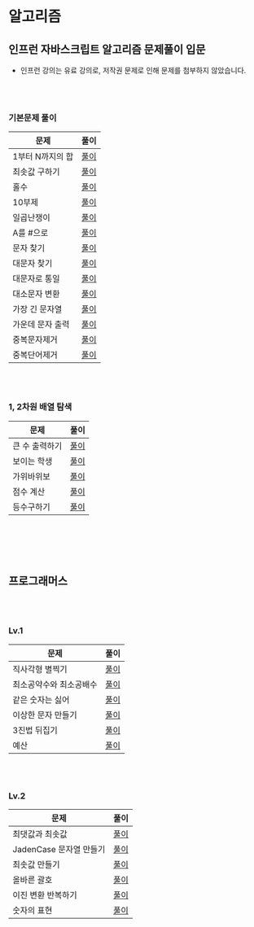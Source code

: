 # 알고리즘

## 인프런 자바스크립트 알고리즘 문제풀이 입문

- 인프런 강의는 유료 강의로, 저작권 문제로 인해 문제를 첨부하지 않았습니다.

<br>
<br>

### 기본문제 풀이

| 문제             | 풀이                                                                                                                                                                      |
| ---------------- | ------------------------------------------------------------------------------------------------------------------------------------------------------------------------- |
| 1부터 N까지의 합 | [풀이](https://github.com/Younngg/TIL/blob/main/%EC%95%8C%EA%B3%A0%EB%A6%AC%EC%A6%98/inflearn/1/1%EB%B6%80%ED%84%B0%20N%EA%B9%8C%EC%A7%80%EC%9D%98%20%ED%95%A9.js)        |
| 최솟값 구하기    | [풀이](https://github.com/Younngg/TIL/blob/main/%EC%95%8C%EA%B3%A0%EB%A6%AC%EC%A6%98/inflearn/1/%EC%B5%9C%EC%86%9F%EA%B0%92%20%EA%B5%AC%ED%95%98%EA%B8%B0.js)             |
| 홀수             | [풀이](https://github.com/Younngg/TIL/blob/main/%EC%95%8C%EA%B3%A0%EB%A6%AC%EC%A6%98/inflearn/1/%ED%99%80%EC%88%98.js)                                                    |
| 10부제           | [풀이](https://github.com/Younngg/TIL/blob/main/%EC%95%8C%EA%B3%A0%EB%A6%AC%EC%A6%98/inflearn/1/10%EB%B6%80%EC%A0%9C.js)                                                  |
| 일곱난쟁이       | [풀이](https://github.com/Younngg/TIL/blob/main/%EC%95%8C%EA%B3%A0%EB%A6%AC%EC%A6%98/inflearn/1/%EC%9D%BC%EA%B3%B1%EB%82%9C%EC%9F%81%EC%9D%B4.js)                         |
| A를 #으로        | [풀이](https://github.com/Younngg/TIL/blob/main/%EC%95%8C%EA%B3%A0%EB%A6%AC%EC%A6%98/inflearn/1/A%EB%A5%BC%20%23%EC%9C%BC%EB%A1%9C.js)                                    |
| 문자 찾기        | [풀이](https://github.com/Younngg/TIL/blob/main/%EC%95%8C%EA%B3%A0%EB%A6%AC%EC%A6%98/inflearn/1/%EB%AC%B8%EC%9E%90%20%EC%B0%BE%EA%B8%B0.js)                               |
| 대문자 찾기      | [풀이](https://github.com/Younngg/TIL/blob/main/%EC%95%8C%EA%B3%A0%EB%A6%AC%EC%A6%98/inflearn/1/%EB%8C%80%EB%AC%B8%EC%9E%90%20%EC%B0%BE%EA%B8%B0.js)                      |
| 대문자로 통일    | [풀이](https://github.com/Younngg/TIL/blob/main/%EC%95%8C%EA%B3%A0%EB%A6%AC%EC%A6%98/inflearn/1/%EB%8C%80%EB%AC%B8%EC%9E%90%EB%A1%9C%20%ED%86%B5%EC%9D%BC.js)             |
| 대소문자 변환    | [풀이](https://github.com/Younngg/TIL/blob/main/%EC%95%8C%EA%B3%A0%EB%A6%AC%EC%A6%98/inflearn/1/%EB%8C%80%EC%86%8C%EB%AC%B8%EC%9E%90%20%EB%B3%80%ED%99%98.js)             |
| 가장 긴 문자열   | [풀이](https://github.com/Younngg/TIL/blob/main/%EC%95%8C%EA%B3%A0%EB%A6%AC%EC%A6%98/inflearn/1/%EA%B0%80%EC%9E%A5%20%EA%B8%B4%20%EB%AC%B8%EC%9E%90%EC%97%B4.js)          |
| 가운데 문자 출력 | [풀이](https://github.com/Younngg/TIL/blob/main/%EC%95%8C%EA%B3%A0%EB%A6%AC%EC%A6%98/inflearn/1/%EA%B0%80%EC%9A%B4%EB%8D%B0%20%EB%AC%B8%EC%9E%90%20%EC%B6%9C%EB%A0%A5.js) |
| 중복문자제거     | [풀이](https://github.com/Younngg/TIL/blob/main/%EC%95%8C%EA%B3%A0%EB%A6%AC%EC%A6%98/inflearn/1/%EC%A4%91%EB%B3%B5%EB%AC%B8%EC%9E%90%EC%A0%9C%EA%B1%B0.js)                |
| 중복단어제거     | [풀이](https://github.com/Younngg/TIL/blob/main/%EC%95%8C%EA%B3%A0%EB%A6%AC%EC%A6%98/inflearn/1/%EC%A4%91%EB%B3%B5%EB%8B%A8%EC%96%B4%EC%A0%9C%EA%B1%B0.js)                |

<br>
<br>

### 1, 2차원 배열 탐색

| 문제           | 풀이                                                                                                                                                             |
| -------------- | ---------------------------------------------------------------------------------------------------------------------------------------------------------------- |
| 큰 수 출력하기 | [풀이](https://github.com/Younngg/TIL/blob/main/%EC%95%8C%EA%B3%A0%EB%A6%AC%EC%A6%98/inflearn/2/%ED%81%B0%20%EC%88%98%20%EC%B6%9C%EB%A0%A5%ED%95%98%EA%B8%B0.js) |
| 보이는 학생    | [풀이](https://github.com/Younngg/TIL/blob/main/%EC%95%8C%EA%B3%A0%EB%A6%AC%EC%A6%98/inflearn/2/%EB%B3%B4%EC%9D%B4%EB%8A%94%20%ED%95%99%EC%83%9D.js)             |
| 가위바위보     | [풀이](https://github.com/Younngg/TIL/blob/main/%EC%95%8C%EA%B3%A0%EB%A6%AC%EC%A6%98/inflearn/2/%EA%B0%80%EC%9C%84%20%EB%B0%94%EC%9C%84%20%EB%B3%B4.js)          |
| 점수 계산      | [풀이](https://github.com/Younngg/TIL/blob/main/%EC%95%8C%EA%B3%A0%EB%A6%AC%EC%A6%98/inflearn/2/%EC%A0%90%EC%88%98%EA%B3%84%EC%82%B0.js)                         |
| 등수구하기     | [풀이](https://github.com/Younngg/TIL/blob/main/%EC%95%8C%EA%B3%A0%EB%A6%AC%EC%A6%98/inflearn/2/%EB%93%B1%EC%88%98%20%EA%B5%AC%ED%95%98%EA%B8%B0.js)             |

<br>
<br>
<br>
<br>

## 프로그래머스

<br>
<br>

### Lv.1

| 문제                    | 풀이                                                                                                                                                                                                        |
| ----------------------- | ----------------------------------------------------------------------------------------------------------------------------------------------------------------------------------------------------------- |
| 직사각형 별찍기         | [풀이](https://github.com/Younngg/TIL/blob/main/%EC%95%8C%EA%B3%A0%EB%A6%AC%EC%A6%98/Programmers/%EC%A7%81%EC%82%AC%EA%B0%81%ED%98%95%20%EB%B3%84%EC%B0%8D%EA%B8%B0.md)                                     |
| 최소공약수와 최소공배수 | [풀이](https://github.com/Younngg/TIL/blob/main/%EC%95%8C%EA%B3%A0%EB%A6%AC%EC%A6%98/Programmers/%EC%B5%9C%EB%8C%80%EA%B3%B5%EC%95%BD%EC%88%98%EC%99%80%20%EC%B5%9C%EC%86%8C%EA%B3%B5%EB%B0%B0%EC%88%98.md) |
| 같은 숫자는 싫어        | [풀이](https://github.com/Younngg/TIL/blob/main/%EC%95%8C%EA%B3%A0%EB%A6%AC%EC%A6%98/Programmers/%EA%B0%99%EC%9D%80%20%EC%88%AB%EC%9E%90%EB%8A%94%20%EC%8B%AB%EC%96%B4.md)                                  |
| 이상한 문자 만들기      | [풀이](https://github.com/Younngg/TIL/blob/main/%EC%95%8C%EA%B3%A0%EB%A6%AC%EC%A6%98/Programmers/%EC%9D%B4%EC%83%81%ED%95%9C%20%EB%AC%B8%EC%9E%90%20%EB%A7%8C%EB%93%A4%EA%B8%B0.md)                         |
| 3진법 뒤집기            | [풀이](https://github.com/Younngg/TIL/blob/main/%EC%95%8C%EA%B3%A0%EB%A6%AC%EC%A6%98/Programmers/3%EC%A7%84%EB%B2%95%20%EB%92%A4%EC%A7%91%EA%B8%B0.md)                                                      |
| 예산                    | [풀이](https://github.com/Younngg/TIL/blob/main/%EC%95%8C%EA%B3%A0%EB%A6%AC%EC%A6%98/Programmers/%EC%98%88%EC%82%B0.md)                                                                                     |

<br>
<br>

### Lv.2

| 문제                    | 풀이                                                                                                                                                                                |
| ----------------------- | ----------------------------------------------------------------------------------------------------------------------------------------------------------------------------------- |
| 최댓값과 최솟값         | [풀이](https://github.com/Younngg/TIL/blob/main/%EC%95%8C%EA%B3%A0%EB%A6%AC%EC%A6%98/Programmers/%EC%B5%9C%EB%8C%93%EA%B0%92%EA%B3%BC%20%EC%B5%9C%EC%86%9F%EA%B0%92.md)             |
| JadenCase 문자열 만들기 | [풀이](https://github.com/Younngg/TIL/blob/main/%EC%95%8C%EA%B3%A0%EB%A6%AC%EC%A6%98/Programmers/JadenCase%20%EB%AC%B8%EC%9E%90%EC%97%B4%20%EB%A7%8C%EB%93%A4%EA%B8%B0.md)          |
| 최솟값 만들기           | [풀이](https://github.com/Younngg/TIL/blob/main/%EC%95%8C%EA%B3%A0%EB%A6%AC%EC%A6%98/Programmers/%EC%B5%9C%EC%86%9F%EA%B0%92%20%EB%A7%8C%EB%93%A4%EA%B8%B0.md)                      |
| 올바른 괄호             | [풀이](https://github.com/Younngg/TIL/blob/main/%EC%95%8C%EA%B3%A0%EB%A6%AC%EC%A6%98/Programmers/%EC%98%AC%EB%B0%94%EB%A5%B8%20%EA%B4%84%ED%98%B8.md)                               |
| 이진 변환 반복하기      | [풀이](https://github.com/Younngg/TIL/blob/main/%EC%95%8C%EA%B3%A0%EB%A6%AC%EC%A6%98/Programmers/%EC%9D%B4%EC%A7%84%20%EB%B3%80%ED%99%98%20%EB%B0%98%EB%B3%B5%ED%95%98%EA%B8%B0.md) |
| 숫자의 표현             | [풀이](https://github.com/Younngg/TIL/blob/main/%EC%95%8C%EA%B3%A0%EB%A6%AC%EC%A6%98/Programmers/%EC%88%AB%EC%9E%90%EC%9D%98%20%ED%91%9C%ED%98%84.md)                               |

